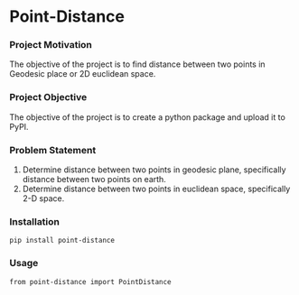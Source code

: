 # Point-Distance
### Project Motivation
The objective of the project is to find distance between two points in Geodesic place or 2D euclidean space.

### Project Objective
The objective of the project is to create a python package and upload it to PyPI.

### Problem Statement
1. Determine distance between two points in geodesic plane, specifically distance between two points on earth.
2. Determine distance between two points in euclidean space, specifically 2-D space.

### Installation
`pip install point-distance`

### Usage
`from point-distance import PointDistance`